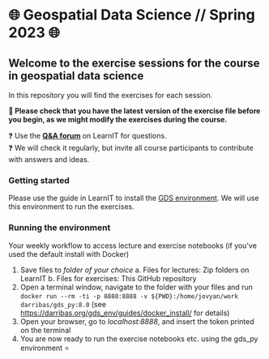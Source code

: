 # 🌐 Geospatial Data Science // Spring 2023 🌐

## Welcome to the exercise sessions for the course in geospatial data science

In this repository you will find the exercises for each session.

**:star2: Please check that you have the latest version of the exercise file before you begin, as we might modify the exercises during the course.**

:question: Use the **[Q&A forum](https://learnit.itu.dk/mod/forum/view.php?id=171258)** on LearnIT for questions.  
:question: We will check it regularly, but invite all course participants to contribute with answers and ideas.

### Getting started

Please use the guide in LearnIT to install the [GDS environment](https://darribas.org/gds_env/). We will use this environment to run the exercises.

### Running the environment

Your weekly workflow to access lecture and exercise notebooks (if you've used the default install with Docker)

1. Save files to *folder of your choice*
    a. Files for lectures: Zip folders on LearnIT
    b. Files for exercises: This GitHub repository
2. Open a terminal window, navigate to the folder with your files and run `docker run --rm -ti -p 8888:8888 -v ${PWD}:/home/jovyan/work darribas/gds_py:8.0` (see <https://darribas.org/gds_env/guides/docker_install/> for details)
3. Open your browser, go to *localhost:8888*, and insert the token printed on the terminal
4. You are now ready to run the exercise notebooks etc. using the gds_py environment ⭐
